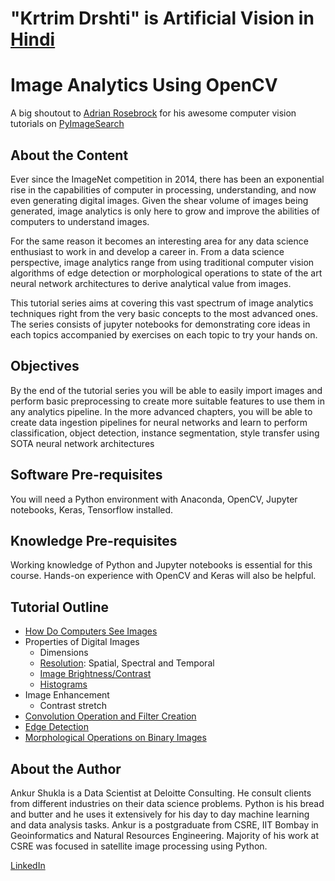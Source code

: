 # "Krtrim Drshti" is Artificial Vision in [Hindi](https://en.wikipedia.org/wiki/Hindi)

# Image Analytics Using OpenCV

A big shoutout to [Adrian Rosebrock](https://www.pyimagesearch.com/about/) for his awesome computer vision tutorials on [PyImageSearch](https://www.pyimagesearch.com)

## About the Content

Ever since the ImageNet competition in 2014, there has been an exponential rise in the capabilities of computer in processing, understanding, and now even generating digital images. Given the shear volume of images being generated, image analytics is only here to grow and improve the abilities of computers to understand images.

For the same reason it becomes an interesting area for any data science enthusiast to work in and develop a career in. From a data science perspective, image analytics range from using traditional computer vision algorithms of edge detection or morphological operations to state of the art neural network architectures to derive analytical value from images.

This tutorial series aims at covering this vast spectrum of image analytics techniques right from the very basic concepts to the most advanced ones. The series consists of jupyter notebooks for demonstrating core ideas in each topics accompanied by exercises on each topic to try your hands on.

## Objectives

By the end of the tutorial series you will be able to easily import images and perform basic preprocessing to create more suitable features to use them in any analytics pipeline. In the more advanced chapters, you will be able to create data ingestion pipelines for neural networks and learn to perform classification, object detection, instance segmentation, style transfer using SOTA neural network architectures

## Software Pre-requisites

You will need a Python environment with Anaconda, OpenCV, Jupyter notebooks, Keras, Tensorflow installed.

## Knowledge Pre-requisites

Working knowledge of Python and Jupyter notebooks is essential for this course. Hands-on experience with OpenCV and Keras will also be helpful.

## Tutorial Outline

- [How Do Computers See Images](https://github.com/git-ankur-shukla/krtrim-drshti/blob/master/foundation/01_how_do_computers_see.ipynb)
- Properties of Digital Images
  - Dimensions
  - [Resolution](https://github.com/git-ankur-shukla/krtrim-drshti/blob/master/foundation/02_resolution.ipynb): Spatial, Spectral and Temporal
  - [Image Brightness/Contrast](https://github.com/git-ankur-shukla/krtrim-drshti/blob/master/foundation/03_brightness_contrast.ipynb)
  - [Histograms](https://github.com/git-ankur-shukla/krtrim-drshti/blob/master/foundation/04_histograms.ipynb)
- Image Enhancement
  - Contrast stretch
- [Convolution Operation and Filter Creation](https://github.com/git-ankur-shukla/krtrim-drshti/blob/master/foundation/05_neighborhood_operations.ipynb)
- [Edge Detection](https://github.com/git-ankur-shukla/krtrim-drshti/blob/master/foundation/06_edge_detection.ipynb)
- [Morphological Operations on Binary Images](https://github.com/git-ankur-shukla/krtrim-drshti/blob/master/foundation/07_morphological_operations.ipynb)

## About the Author

Ankur Shukla is a Data Scientist at Deloitte Consulting. He consult clients from different industries on their data science problems. Python is his bread and butter and he uses it extensively for his day to day machine learning and data analysis tasks. Ankur is a postgraduate from CSRE, IIT Bombay in Geoinformatics and Natural Resources Engineering. Majority of his work at CSRE was focused in satellite image processing using Python.

[LinkedIn](https://www.linkedin.com/in/work-ankur-shukla/)
